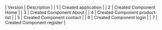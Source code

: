 | Version | Description |
| 1 | Created application |
| 2 | Created Component Home |
| 3 | Created Component About |
| 4 | Created Component product-list |
| 5 | Created Component contact |
| 6 | Created Component login |
| 7 | Created Component register |